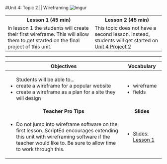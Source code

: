 #Unit 4: Topic 2 ||  Wireframing
![Imgur](http://i.imgur.com/hwLWyaBm.png) 

<table>
<tr>
	<th>Lesson 1 (45 min)</th>
	<th>Lesson 2 (45 min)</th>
</tr>
<tr>

<tr>
	<td>In lesson 1 the students will create their first wireframe. This will allow them to get started on the final project of this unit.</td>
	<td> This topic does not have a second lesson. Instead, students will get started on <a target="_blank" href="../../projects/project2"> Unit 4 Project 2</a> </td>
</tr>
</table>

***


| Objectives | Vocabulary |
|-------|-------|
| <ul>Students will be able to...<li> create a wireframe for a popular website</li> <li>create a wireframe as a plan for a site they will design</li> </ul>  | <ul> <li>wireframe</li> <li>fields</li> </ul> | 
| <center> **Teacher Pro Tips** </center> |<center> **Slides** </center> |
|<ul><li>Do not jump into wireframe software on the first lesson. ScriptEd encourages extending this unit with wireframing software if the teacher would like to. Be sure to allow time to work through this.</li></ul>| <ul><li><a target="_blank" href = "https://docs.google.com/presentation/d/1Janj66gaRWaXFtr9EnxK2l7LBk-_CnH4EUnf0YtPI-k/edit#slide=id.g12ee5b58a7_0_0">Slides: Lesson 1</a></li></ul> |




